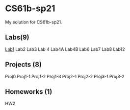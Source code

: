 # CS61b-sp21
My solution for CS61b-sp21.

## Labs(9)

[Lab1] Lab2 Lab3 Lab 4 Lab4A Lab4B Lab6 Lab7 Lab8 Lab12

## Projects (8)
Proj0 Proj1-1 Proj1-2 Proj1-3 Proj2-1 Proj2-2 Proj3-1 Proj3-2

## Homeworks (1)
HW2

[Lab1]: https://github.com/ruhuang2001/CS61B-sp21/tree/main/lab1
